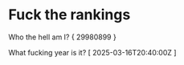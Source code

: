 # Fuck the rankings

Who the hell am I?
{ 29980899 }

What fucking year is it?
[ 2025-03-16T20:40:00Z ]
